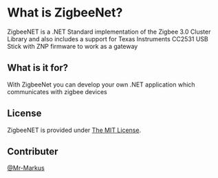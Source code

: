 # What is ZigbeeNet?

ZigbeeNET is a .NET Standard implementation of the Zigbee 3.0 Cluster Library and also includes a support for Texas Instruments CC2531 USB Stick with ZNP firmware to work as a gateway

## What is it for?

With ZigbeeNet you can develop your own .NET application which communicates with zigbee devices

## License
ZigbeeNET is provided under [The MIT License](https://github.com/Mr-Markus/ZigbeeNet/blob/master/LICENSE).

## Contributer

 [@Mr-Markus](https://github.com/Mr-Markus)
